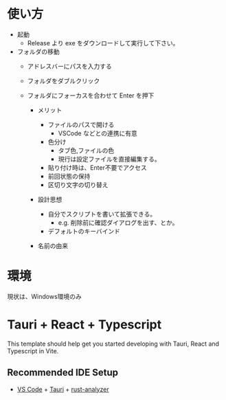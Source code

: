 
# 使い方

- 起動
  - Release より exe をダウンロードして実行して下さい。
- フォルダの移動
  - アドレスバーにパスを入力する
  - フォルダをダブルクリック
  - フォルダにフォーカスを合わせて Enter を押下

      - メリット
        - ファイルのパスで開ける
          - VSCode などとの連携に有意
        - 色分け
          - タブ色,ファイルの色
          - 現行は設定ファイルを直接編集する。
        - 貼り付け時は、Enter不要でアクセス
        - 前回状態の保持
        - 区切り文字の切り替え
      - 設計思想
        - 自分でスクリプトを書いて拡張できる。
          - e.g. 削除前に確認ダイアログを出す、とか。
        - デフォルトのキーバインド


      - 名前の由来

# 環境

現状は、Windows環境のみ



# Tauri + React + Typescript

This template should help get you started developing with Tauri, React and Typescript in Vite.

## Recommended IDE Setup

- [VS Code](https://code.visualstudio.com/) + [Tauri](https://marketplace.visualstudio.com/items?itemName=tauri-apps.tauri-vscode) + [rust-analyzer](https://marketplace.visualstudio.com/items?itemName=rust-lang.rust-analyzer)
